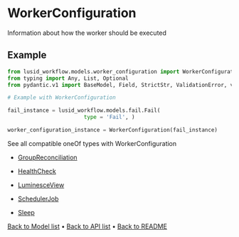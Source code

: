 # WorkerConfiguration

Information about how the worker should be executed
## Example

```python
from lusid_workflow.models.worker_configuration import WorkerConfiguration
from typing import Any, List, Optional
from pydantic.v1 import BaseModel, Field, StrictStr, ValidationError, validator

# Example with WorkerConfiguration 

fail_instance = lusid_workflow.models.fail.Fail(
                        type = 'Fail', )

worker_configuration_instance = WorkerConfiguration(fail_instance)

```
See all compatible oneOf types with WorkerConfiguration


 * [GroupReconciliation](./GroupReconciliation.md)

 * [HealthCheck](./HealthCheck.md)

 * [LuminesceView](./LuminesceView.md)

 * [SchedulerJob](./SchedulerJob.md)

 * [Sleep](./Sleep.md)

[Back to Model list](../README.md#documentation-for-models) &#8226; [Back to API list](../README.md#documentation-for-api-endpoints) &#8226; [Back to README](../README.md)

